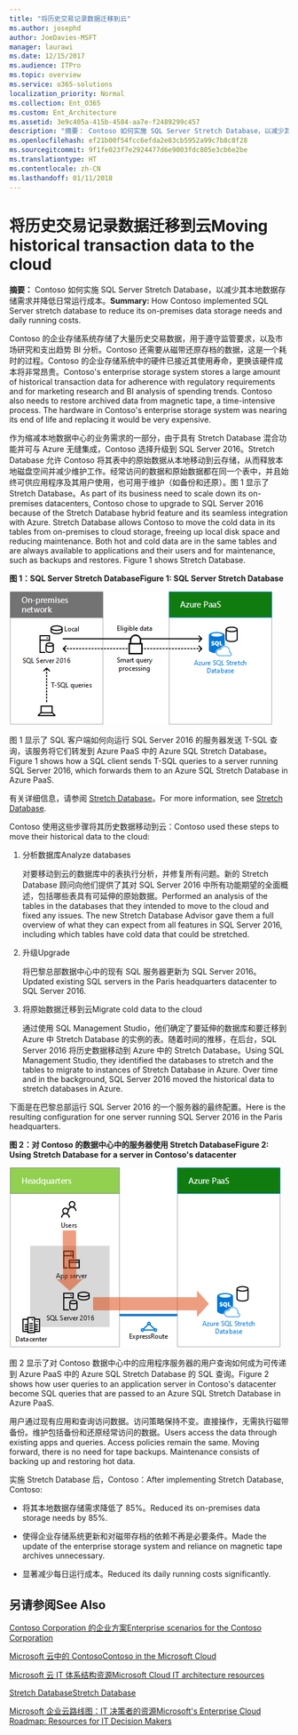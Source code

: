 ```yaml
---
title: "将历史交易记录数据迁移到云"
ms.author: josephd
author: JoeDavies-MSFT
manager: laurawi
ms.date: 12/15/2017
ms.audience: ITPro
ms.topic: overview
ms.service: o365-solutions
localization_priority: Normal
ms.collection: Ent_O365
ms.custom: Ent_Architecture
ms.assetid: 3e9c405a-415b-4584-aa7e-f2489299c457
description: "摘要： Contoso 如何实施 SQL Server Stretch Database，以减少其本地数据存储需求并降低日常运行成本。"
ms.openlocfilehash: ef21b00f54fcc6efda2e83cb5952a99c7b8c8f28
ms.sourcegitcommit: 9f1fe023f7e2924477d6e9003fdc805e3cb6e2be
ms.translationtype: HT
ms.contentlocale: zh-CN
ms.lasthandoff: 01/11/2018
---
```

# <a name="moving-historical-transaction-data-to-the-cloud"></a><span data-ttu-id="1c3e9-103">将历史交易记录数据迁移到云</span><span class="sxs-lookup"><span data-stu-id="1c3e9-103">Moving historical transaction data to the cloud</span></span>

 <span data-ttu-id="1c3e9-104">**摘要：** Contoso 如何实施 SQL Server Stretch Database，以减少其本地数据存储需求并降低日常运行成本。</span><span class="sxs-lookup"><span data-stu-id="1c3e9-104">**Summary:** How Contoso implemented SQL Server stretch database to reduce its on-premises data storage needs and daily running costs.</span></span>
  
<span data-ttu-id="1c3e9-p101">Contoso 的企业存储系统存储了大量历史交易数据，用于遵守监管要求，以及市场研究和支出趋势 BI 分析。Contoso 还需要从磁带还原存档的数据，这是一个耗时的过程。Contoso 的企业存储系统中的硬件已接近其使用寿命，更换该硬件成本将非常昂贵。</span><span class="sxs-lookup"><span data-stu-id="1c3e9-p101">Contoso's enterprise storage system stores a large amount of historical transaction data for adherence with regulatory requirements and for marketing research and BI analysis of spending trends. Contoso also needs to restore archived data from magnetic tape, a time-intensive process. The hardware in Contoso's enterprise storage system was nearing its end of life and replacing it would be very expensive.</span></span> 
  
<span data-ttu-id="1c3e9-p102">作为缩减本地数据中心的业务需求的一部分，由于具有 Stretch Database 混合功能并可与 Azure 无缝集成，Contoso 选择升级到 SQL Server 2016。Stretch Database 允许 Contoso 将其表中的原始数据从本地移动到云存储，从而释放本地磁盘空间并减少维护工作。经常访问的数据和原始数据都在同一个表中，并且始终可供应用程序及其用户使用，也可用于维护（如备份和还原）。图 1 显示了 Stretch Database。</span><span class="sxs-lookup"><span data-stu-id="1c3e9-p102">As part of its business need to scale down its on-premises datacenters, Contoso chose to upgrade to SQL Server 2016 because of the Stretch Database hybrid feature and its seamless integration with Azure. Stretch Database allows Contoso to move the cold data in its tables from on-premises to cloud storage, freeing up local disk space and reducing maintenance. Both hot and cold data are in the same tables and are always available to applications and their users and for maintenance, such as backups and restores. Figure 1 shows Stretch Database.</span></span>
  
<span data-ttu-id="1c3e9-112">**图 1：SQL Server Stretch Database**</span><span class="sxs-lookup"><span data-stu-id="1c3e9-112">**Figure 1: SQL Server Stretch Database**</span></span>

![SQL Server Stretch Database 作为混合数据解决方案](images/Contoso_Poster/StretchDB01.png)
  
<span data-ttu-id="1c3e9-114">图 1 显示了 SQL 客户端如何向运行 SQL Server 2016 的服务器发送 T-SQL 查询，该服务将它们转发到 Azure PaaS 中的 Azure SQL Stretch Database。</span><span class="sxs-lookup"><span data-stu-id="1c3e9-114">Figure 1 shows how a SQL client sends T-SQL queries to a server running SQL Server 2016, which forwards them to an Azure SQL Stretch Database in Azure PaaS.</span></span>
  
<span data-ttu-id="1c3e9-115">有关详细信息，请参阅 [Stretch Database]((https://msdn.microsoft.com/library/dn935011.aspx))。</span><span class="sxs-lookup"><span data-stu-id="1c3e9-115">For more information, see [Stretch Database]((https://msdn.microsoft.com/library/dn935011.aspx)).</span></span>
  
<span data-ttu-id="1c3e9-116">Contoso 使用这些步骤将其历史数据移动到云：</span><span class="sxs-lookup"><span data-stu-id="1c3e9-116">Contoso used these steps to move their historical data to the cloud:</span></span>
  
1. <span data-ttu-id="1c3e9-117">分析数据库</span><span class="sxs-lookup"><span data-stu-id="1c3e9-117">Analyze databases</span></span>
    
    <span data-ttu-id="1c3e9-p103">对要移动到云的数据库中的表执行分析，并修复所有问题。新的 Stretch Database 顾问向他们提供了其对 SQL Server 2016 中所有功能期望的全面概述，包括哪些表具有可延伸的原始数据。</span><span class="sxs-lookup"><span data-stu-id="1c3e9-p103">Performed an analysis of the tables in the databases that they intended to move to the cloud and fixed any issues. The new Stretch Database Advisor gave them a full overview of what they can expect from all features in SQL Server 2016, including which tables have cold data that could be stretched.</span></span>
    
2. <span data-ttu-id="1c3e9-120">升级</span><span class="sxs-lookup"><span data-stu-id="1c3e9-120">Upgrade</span></span>
    
    <span data-ttu-id="1c3e9-121">将巴黎总部数据中心中的现有 SQL 服务器更新为 SQL Server 2016。</span><span class="sxs-lookup"><span data-stu-id="1c3e9-121">Updated existing SQL servers in the Paris headquarters datacenter to SQL Server 2016.</span></span>
    
3. <span data-ttu-id="1c3e9-122">将原始数据迁移到云</span><span class="sxs-lookup"><span data-stu-id="1c3e9-122">Migrate cold data to the cloud</span></span>
    
    <span data-ttu-id="1c3e9-p104">通过使用 SQL Management Studio，他们确定了要延伸的数据库和要迁移到 Azure 中 Stretch Database 的实例的表。随着时间的推移，在后台，SQL Server 2016 将历史数据移动到 Azure 中的 Stretch Database。</span><span class="sxs-lookup"><span data-stu-id="1c3e9-p104">Using SQL Management Studio, they identified the databases to stretch and the tables to migrate to instances of Stretch Database in Azure. Over time and in the background, SQL Server 2016 moved the historical data to stretch databases in Azure.</span></span>
    
<span data-ttu-id="1c3e9-125">下面是在巴黎总部运行 SQL Server 2016 的一个服务器的最终配置。</span><span class="sxs-lookup"><span data-stu-id="1c3e9-125">Here is the resulting configuration for one server running SQL Server 2016 in the Paris headquarters.</span></span>
  
<span data-ttu-id="1c3e9-126">**图 2：对 Contoso 的数据中心中的服务器使用 Stretch Database**</span><span class="sxs-lookup"><span data-stu-id="1c3e9-126">**Figure 2: Using Stretch Database for a server in Contoso's datacenter**</span></span>

![Contoso SQL Server Stretch Database 配置，用于运行 SQL Server 的单个计算机](images/Contoso_Poster/StretchDB02.png)

  
<span data-ttu-id="1c3e9-128">图 2 显示了对 Contoso 数据中心中的应用程序服务器的用户查询如何成为可传递到 Azure PaaS 中的 Azure SQL Stretch Database 的 SQL 查询。</span><span class="sxs-lookup"><span data-stu-id="1c3e9-128">Figure 2 shows how user queries to an application server in Contoso's datacenter become SQL queries that are passed to an Azure SQL Stretch Database in Azure PaaS.</span></span>
  
<span data-ttu-id="1c3e9-p105">用户通过现有应用和查询访问数据。访问策略保持不变。直接操作，无需执行磁带备份。维护包括备份和还原经常访问的数据。</span><span class="sxs-lookup"><span data-stu-id="1c3e9-p105">Users access the data through existing apps and queries. Access policies remain the same. Moving forward, there is no need for tape backups. Maintenance consists of backing up and restoring hot data.</span></span>
  
<span data-ttu-id="1c3e9-133">实施 Stretch Database 后，Contoso：</span><span class="sxs-lookup"><span data-stu-id="1c3e9-133">After implementing Stretch Database, Contoso:</span></span>
  
- <span data-ttu-id="1c3e9-134">将其本地数据存储需求降低了 85%。</span><span class="sxs-lookup"><span data-stu-id="1c3e9-134">Reduced its on-premises data storage needs by 85%.</span></span>
    
- <span data-ttu-id="1c3e9-135">使得企业存储系统更新和对磁带存档的依赖不再是必要条件。</span><span class="sxs-lookup"><span data-stu-id="1c3e9-135">Made the update of the enterprise storage system and reliance on magnetic tape archives unnecessary.</span></span>
    
- <span data-ttu-id="1c3e9-136">显著减少每日运行成本。</span><span class="sxs-lookup"><span data-stu-id="1c3e9-136">Reduced its daily running costs significantly.</span></span>
    
## <a name="see-also"></a><span data-ttu-id="1c3e9-137">另请参阅</span><span class="sxs-lookup"><span data-stu-id="1c3e9-137">See Also</span></span>

[<span data-ttu-id="1c3e9-138">Contoso Corporation 的企业方案</span><span class="sxs-lookup"><span data-stu-id="1c3e9-138">Enterprise scenarios for the Contoso Corporation</span></span>](enterprise-scenarios-for-the-contoso-corporation.md)
  
[<span data-ttu-id="1c3e9-139">Microsoft 云中的 Contoso</span><span class="sxs-lookup"><span data-stu-id="1c3e9-139">Contoso in the Microsoft Cloud</span></span>](contoso-in-the-microsoft-cloud.md)
  
[<span data-ttu-id="1c3e9-140">Microsoft 云 IT 体系结构资源</span><span class="sxs-lookup"><span data-stu-id="1c3e9-140">Microsoft Cloud IT architecture resources</span></span>](microsoft-cloud-it-architecture-resources.md)

<span data-ttu-id="1c3e9-141">[Stretch Database]((https://msdn.microsoft.com/library/dn935011.aspx))</span><span class="sxs-lookup"><span data-stu-id="1c3e9-141">[Stretch Database]((https://msdn.microsoft.com/library/dn935011.aspx))</span></span>
  
<span data-ttu-id="1c3e9-142">[Microsoft 企业云路线图：IT 决策者的资源]((https://sway.com/FJ2xsyWtkJc2taRD))</span><span class="sxs-lookup"><span data-stu-id="1c3e9-142">[Microsoft's Enterprise Cloud Roadmap: Resources for IT Decision Makers]((https://sway.com/FJ2xsyWtkJc2taRD))</span></span>





